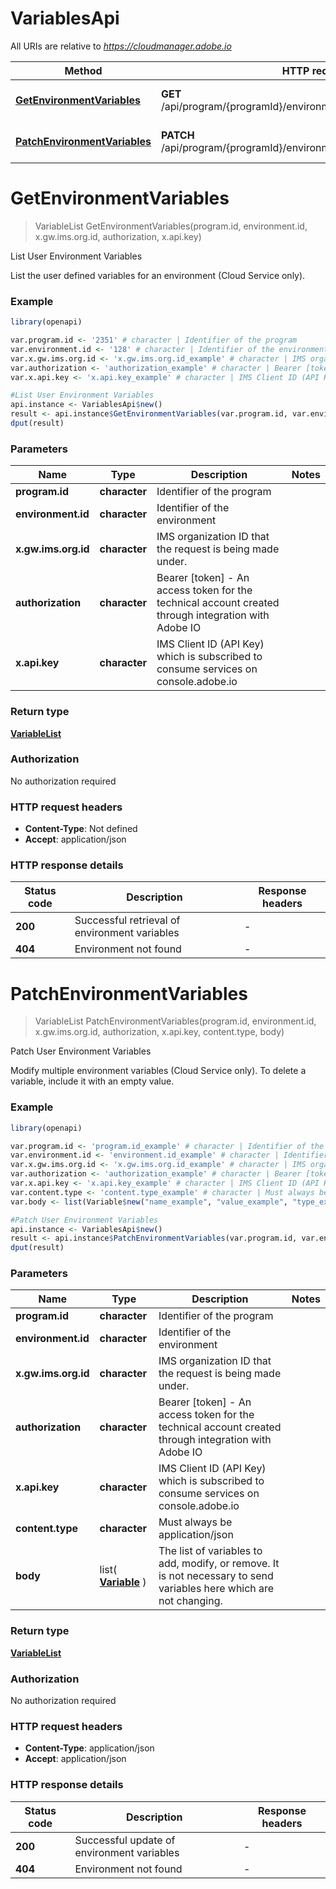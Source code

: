 # VariablesApi

All URIs are relative to *https://cloudmanager.adobe.io*

Method | HTTP request | Description
------------- | ------------- | -------------
[**GetEnvironmentVariables**](VariablesApi.md#GetEnvironmentVariables) | **GET** /api/program/{programId}/environment/{environmentId}/variables | List User Environment Variables
[**PatchEnvironmentVariables**](VariablesApi.md#PatchEnvironmentVariables) | **PATCH** /api/program/{programId}/environment/{environmentId}/variables | Patch User Environment Variables


# **GetEnvironmentVariables**
> VariableList GetEnvironmentVariables(program.id, environment.id, x.gw.ims.org.id, authorization, x.api.key)

List User Environment Variables

List the user defined variables for an environment (Cloud Service only).

### Example
```R
library(openapi)

var.program.id <- '2351' # character | Identifier of the program
var.environment.id <- '128' # character | Identifier of the environment
var.x.gw.ims.org.id <- 'x.gw.ims.org.id_example' # character | IMS organization ID that the request is being made under.
var.authorization <- 'authorization_example' # character | Bearer [token] - An access token for the technical account created through integration with Adobe IO
var.x.api.key <- 'x.api.key_example' # character | IMS Client ID (API Key) which is subscribed to consume services on console.adobe.io

#List User Environment Variables
api.instance <- VariablesApi$new()
result <- api.instance$GetEnvironmentVariables(var.program.id, var.environment.id, var.x.gw.ims.org.id, var.authorization, var.x.api.key)
dput(result)
```

### Parameters

Name | Type | Description  | Notes
------------- | ------------- | ------------- | -------------
 **program.id** | **character**| Identifier of the program | 
 **environment.id** | **character**| Identifier of the environment | 
 **x.gw.ims.org.id** | **character**| IMS organization ID that the request is being made under. | 
 **authorization** | **character**| Bearer [token] - An access token for the technical account created through integration with Adobe IO | 
 **x.api.key** | **character**| IMS Client ID (API Key) which is subscribed to consume services on console.adobe.io | 

### Return type

[**VariableList**](variableList.md)

### Authorization

No authorization required

### HTTP request headers

 - **Content-Type**: Not defined
 - **Accept**: application/json

### HTTP response details
| Status code | Description | Response headers |
|-------------|-------------|------------------|
| **200** | Successful retrieval of environment variables |  -  |
| **404** | Environment not found |  -  |

# **PatchEnvironmentVariables**
> VariableList PatchEnvironmentVariables(program.id, environment.id, x.gw.ims.org.id, authorization, x.api.key, content.type, body)

Patch User Environment Variables

Modify multiple environment variables (Cloud Service only). To delete a variable, include it with an empty value.

### Example
```R
library(openapi)

var.program.id <- 'program.id_example' # character | Identifier of the program
var.environment.id <- 'environment.id_example' # character | Identifier of the environment
var.x.gw.ims.org.id <- 'x.gw.ims.org.id_example' # character | IMS organization ID that the request is being made under.
var.authorization <- 'authorization_example' # character | Bearer [token] - An access token for the technical account created through integration with Adobe IO
var.x.api.key <- 'x.api.key_example' # character | IMS Client ID (API Key) which is subscribed to consume services on console.adobe.io
var.content.type <- 'content.type_example' # character | Must always be application/json
var.body <- list(Variable$new("name_example", "value_example", "type_example")) # array[Variable] | The list of variables to add, modify, or remove. It is not necessary to send variables here which are not changing.

#Patch User Environment Variables
api.instance <- VariablesApi$new()
result <- api.instance$PatchEnvironmentVariables(var.program.id, var.environment.id, var.x.gw.ims.org.id, var.authorization, var.x.api.key, var.content.type, var.body)
dput(result)
```

### Parameters

Name | Type | Description  | Notes
------------- | ------------- | ------------- | -------------
 **program.id** | **character**| Identifier of the program | 
 **environment.id** | **character**| Identifier of the environment | 
 **x.gw.ims.org.id** | **character**| IMS organization ID that the request is being made under. | 
 **authorization** | **character**| Bearer [token] - An access token for the technical account created through integration with Adobe IO | 
 **x.api.key** | **character**| IMS Client ID (API Key) which is subscribed to consume services on console.adobe.io | 
 **content.type** | **character**| Must always be application/json | 
 **body** | list( [**Variable**](Variable.md) )| The list of variables to add, modify, or remove. It is not necessary to send variables here which are not changing. | 

### Return type

[**VariableList**](variableList.md)

### Authorization

No authorization required

### HTTP request headers

 - **Content-Type**: application/json
 - **Accept**: application/json

### HTTP response details
| Status code | Description | Response headers |
|-------------|-------------|------------------|
| **200** | Successful update of environment variables |  -  |
| **404** | Environment not found |  -  |

